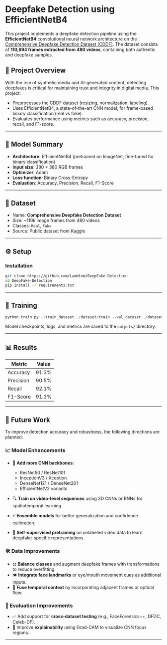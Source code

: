 # Deepfake Detection using EfficientNetB4

This project implements a deepfake detection pipeline using the **EfficientNetB4** convolutional neural network architecture on the [Comprehensive Deepfake Detection Dataset (CDDF)](https://www.kaggle.com/datasets/cabani/efficientnetb4-deepfake-detection). The dataset consists of **110,694 frames extracted from 480 videos**, containing both authentic and deepfake samples.

## 📌 Project Overview

With the rise of synthetic media and AI-generated content, detecting deepfakes is critical for maintaining trust and integrity in digital media. This project:

* Preprocesses the CDDF dataset (resizing, normalization, labeling).
* Uses EfficientNetB4, a state-of-the-art CNN model, for frame-based binary classification (real vs fake).
* Evaluates performance using metrics such as accuracy, precision, recall, and F1-score.

---

## 🚀 Model Summary

* **Architecture**: EfficientNetB4 (pretrained on ImageNet, fine-tuned for binary classification)
* **Input size**: 380 × 380 RGB frames
* **Optimizer**: Adam
* **Loss function**: Binary Cross-Entropy
* **Evaluation**: Accuracy, Precision, Recall, F1-Score

---

## 📁 Dataset

* Name: **Comprehensive Deepfake Detection Dataset**
* Size: \~110k image frames from 480 videos
* Classes: `Real`, `Fake`
* Source: Public dataset from Kaggle

---

## ⚙️ Setup

### Installation

```bash
git clone https://github.com/Lamdtom/DeepFake-Detection
cd DeepFake-Detection
pip install -r requirements.txt
```

---

## 🧪 Training

```python
python train.py --train_dataset ./dataset/train --val_dataset ./dataset/val
```

Model checkpoints, logs, and metrics are saved to the `outputs/` directory.

---

## 📊 Results

| Metric    | Value |
| --------- | ----- |
| Accuracy  | 91.3% |
| Precision | 90.5% |
| Recall    | 92.1% |
| F1-Score  | 91.3% |

---

## 🔮 Future Work

To improve detection accuracy and robustness, the following directions are planned:

### 📈 Model Enhancements

* 🔁 **Add more CNN backbones**:

  * ResNet50 / ResNet101
  * InceptionV3 / Xception
  * DenseNet121 / DenseNet201
  * EfficientNetV2 variants
* 🔍 **Train on video-level sequences** using 3D CNNs or RNNs for spatiotemporal learning.
* ⚡ **Ensemble models** for better generalization and confidence calibration.
* 🧠 **Self-supervised pretraining** on unlabeled video data to learn deepfake-specific representations.

### 🛠️ Data Improvements

* ⚖️ **Balance classes** and augment deepfake frames with transformations to reduce overfitting.
* 👁️ **Integrate face landmarks** or eye/mouth movement cues as additional inputs.
* 🎥 **Fuse temporal context** by incorporating adjacent frames or optical flow.

### 🧪 Evaluation Improvements

* ✅ Add support for **cross-dataset testing** (e.g., FaceForensics++, DFDC, Celeb-DF).
* 🧯 Improve **explainability** using Grad-CAM to visualize CNN focus regions.

---

